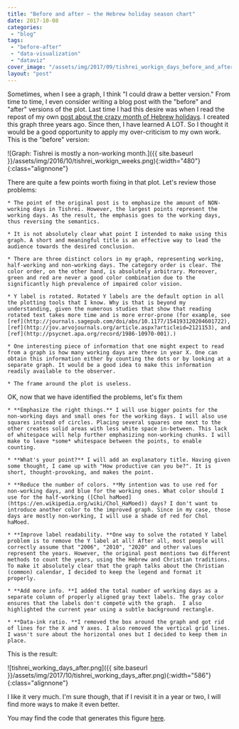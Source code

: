 ```yaml
---
title: "Before and after — the Hebrew holiday season chart"
date: 2017-10-08
categories: 
 - "blog"
tags: 
 - "before-after"
 - "data-visualization"
 - "dataviz"
cover_image: "/assets/img/2017/09/tishrei_workign_days_before_and_after2.png"
layout: "post"
---
```


Sometimes, when I see a graph, I think "I could draw a better version." From time to time, I even consider writing a blog post with the "before" and "after" versions of the plot. Last time I had this desire was when I read the repost of my own [post about the crazy month of Hebrew holidays](http://gorelik.net/2017/09/27/16-days-work-month-the-joys-of-the-hebrew-calendar-2/). I created this graph three years ago. Since then, I have learned A LOT. So I thought it would be a good opportunity to apply my over-criticism to my own work. This is the "before" version:

![Graph: Tishrei is mostly a non-working month.]({{ site.baseurl }}/assets/img/2016/10/tishrei_workign_weeks.png){:width="480"}{:class="alignnone"}

There are quite a few points worth fixing in that plot. Let's review those problems:


    * The point of the original post is to emphasize the amount of NON-working days in Tishrei. However, the largest points represent the working days. As the result, the emphasis goes to the working days, thus reversing the semantics.

    * It is not absolutely clear what point I intended to make using this graph. A short and meaningful title is an effective way to lead the audience towards the desired conclusion.

    * There are three distinct colors in my graph, representing working, half-working and non-working days. The category order is clear. The color order, on the other hand, is absolutely arbitrary. Moreover, green and red are never a good color combination due to the significantly high prevalence of impaired color vision.

    * Y label is rotated. Rotated Y labels are the default option in all the plotting tools that I know. Why is that is beyond my understanding, given the numerous studies that show that reading rotated text takes more time and is more error-prone (for example, see [ref](http://journals.sagepub.com/doi/abs/10.1177/154193120204601722), [ref](http://jov.arvojournals.org/article.aspx?articleid=2121153), and [ref](http://psycnet.apa.org/record/1986-10970-001).)

    * One interesting piece of information that one might expect to read from a graph is how many working days are there in year X. One can obtain this information either by counting the dots or by looking at a separate graph. It would be a good idea to make this information readily available to the observer.

    * The frame around the plot is useless.

 

OK, now that we have identified the problems, let's fix them


    * **Emphasize the right things.** I will use bigger points for the non-working days and small ones for the working days. I will also use squares instead of circles. Placing several squares one next to the other creates solid areas with less white space in-between. This lack of whitespace will help further emphasizing non-working chunks. I will make to leave *some* whitespace between the points, to enable counting.

    * **What's your point?** I will add an explanatory title. Having given some thought, I came up with "How productive can you be?". It is short, thought-provoking, and makes the point.

    * **Reduce the number of colors. **My intention was to use red for non-working days, and blue for the working ones. What color should I use for the half-working ([Chol haMoed](https://en.wikipedia.org/wiki/Chol_HaMoed)) days? I don't want to introduce another color to the improved graph. Since in my case, those days are mostly non-working, I will use a shade of red for Chol haMoed.

    * **Improve label readability. **One way to solve the rotated Y label problem is to remove the Y label at all! After all, most people will correctly assume that "2006", "2010", "2020" and other values represent the years. However, the original post mentions two different methods to count the years, using the Hebrew and Christian traditions. To make it absolutely clear that the graph talks about the Christian (common) calendar, I decided to keep the legend and format it properly.

    * **Add more info. **I added the total number of working days as a separate column of properly aligned gray text labels. The gray color ensures that the labels don't compete with the graph.  I also highlighted the current year using a subtle background rectangle.

    * **Data-ink ratio. **I removed the box around the graph and got rid of lines for the X and Y axes. I also removed the vertical grid lines. I wasn't sure about the horizontal ones but I decided to keep them in place.

This is the result:

![tishrei_working_days_after.png]({{ site.baseurl }}/assets/img/2017/10/tishrei_working_days_after.png){:width="586"}{:class="alignnone"}

I like it very much. I'm sure though, that if I revisit it in a year or two, I will find more ways to make it even better.

You may find the code that generates this figure [here](https://gist.github.com/bgbg/1c91ff0eed54518157f5e74afab06603).

 
